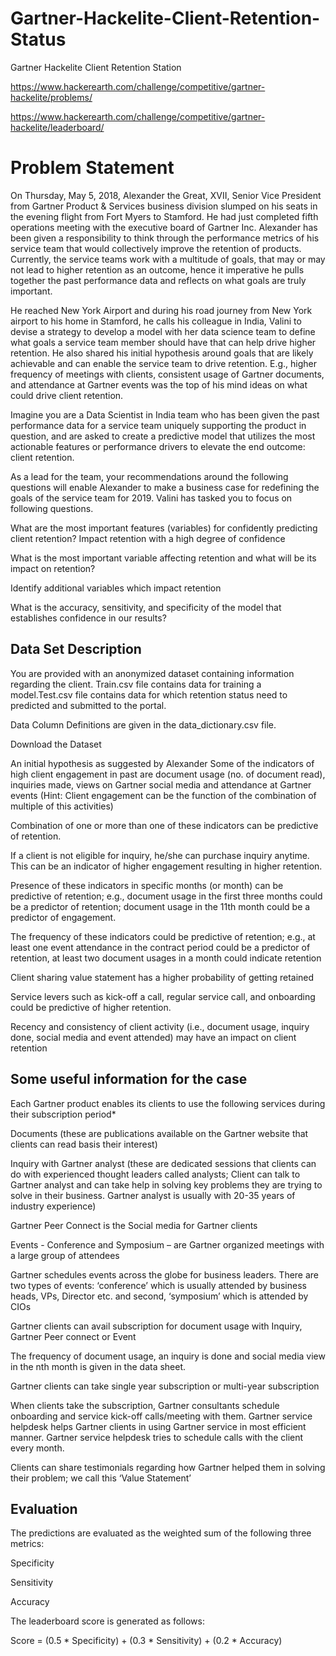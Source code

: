 # Gartner-Hackelite-Client-Retention-Status
Gartner Hackelite Client Retention Station


https://www.hackerearth.com/challenge/competitive/gartner-hackelite/problems/

https://www.hackerearth.com/challenge/competitive/gartner-hackelite/leaderboard/

# Problem Statement 

On Thursday, May 5, 2018, Alexander the Great, XVII, Senior Vice President from Gartner Product & Services business division slumped on his seats in the evening flight from Fort Myers to Stamford. He had just completed fifth operations meeting with the executive board of Gartner Inc. Alexander has been given a responsibility to think through the performance metrics of his service team that would collectively improve the retention of products. Currently, the service teams work with a multitude of goals, that may or may not lead to higher retention as an outcome, hence it imperative he pulls together the past performance data and reflects on what goals are truly important.


He reached New York Airport and during his road journey from New York airport to his home in Stamford, he calls his colleague in India, Valini to devise a strategy to develop a model with her data science team to define what goals a service team member should have that can help drive higher retention. He also shared his initial hypothesis around goals that are likely achievable and can enable the service team to drive retention. E.g., higher frequency of meetings with clients, consistent usage of Gartner documents, and attendance at Gartner events was the top of his mind ideas on what could drive client retention.


Imagine you are a Data Scientist in India team who has been given the past performance data for a service team uniquely supporting the product in question, and are asked to create a predictive model that utilizes the most actionable features or performance drivers to elevate the end outcome: client retention.


As a lead for the team, your recommendations around the following questions will enable Alexander to make a business case for redefining the goals of the service team for 2019. Valini has tasked you to focus on following questions.


What are the most important features (variables) for confidently predicting client retention?  Impact retention with a high degree of confidence


What is the most important variable affecting retention and what will be its impact on retention?


Identify additional variables which impact retention


What is the accuracy, sensitivity, and specificity of the model that establishes confidence in our results?


## Data Set Description

You are provided with an anonymized dataset containing information regarding the client. Train.csv file contains data for training a model.Test.csv file contains data for which retention status need to predicted and submitted to the portal.


Data Column Definitions are given in the data_dictionary.csv file. 


Download the Dataset 


An initial hypothesis as suggested by Alexander
Some of the indicators of high client engagement in past are document usage (no. of document read), inquiries made, views on Gartner social media and attendance at Gartner events (Hint: Client engagement can be the function of the combination of multiple of this activities)


Combination of one or more than one of these indicators can be predictive of retention.


If a client is not eligible for inquiry, he/she can purchase inquiry anytime. This can be an indicator of higher engagement resulting in higher retention.


Presence of these indicators in specific months (or month) can be predictive of retention; e.g., document usage in the first three months could be a predictor of retention; document usage in the 11th month could be a predictor of engagement.


The frequency of these indicators could be predictive of retention; e.g., at least one event attendance in the contract period could be a predictor of retention, at least two document usages in a month could indicate retention


Client sharing value statement has a higher probability of getting retained


Service levers such as kick-off a call, regular service call, and onboarding could be predictive of higher retention.


Recency and consistency of client activity (i.e., document usage, inquiry done, social media and event attended) may have an impact on client retention


## Some useful information for the case


Each Gartner product enables its clients to use the following services during their subscription period*


Documents (these are publications available on the Gartner website that clients can read basis their interest)



Inquiry with Gartner analyst (these are dedicated sessions that clients can do with experienced thought leaders called analysts; Client can talk to Gartner analyst and can take help in solving key problems they are trying to solve in their business. Gartner analyst is usually with 20-35 years of industry experience)


Gartner Peer Connect is the Social media for Gartner clients


Events - Conference and Symposium – are Gartner organized meetings with a large group of attendees


Gartner schedules events across the globe for business leaders. There are two types of events: ‘conference’ which is usually attended by business heads, VPs, Director etc. and second, ‘symposium’ which is attended by CIOs


Gartner clients can avail subscription for document usage with Inquiry, Gartner Peer connect or Event


The frequency of document usage, an inquiry is done and social media view in the nth month is given in the data sheet.


Gartner clients can take single year subscription or multi-year subscription


When clients take the subscription, Gartner consultants schedule onboarding and service kick-off calls/meeting with them. Gartner service helpdesk helps Gartner clients in using Gartner service in most efficient manner. Gartner service helpdesk tries to schedule calls with the client every month.


Clients can share testimonials regarding how Gartner helped them in solving their problem; we call this ‘Value Statement’


## Evaluation

The predictions are evaluated as the weighted sum of the following three metrics:

Specificity


Sensitivity


Accuracy


The leaderboard score is generated as follows:


Score =  (0.5 * Specificity) + (0.3 * Sensitivity) + (0.2 * Accuracy)
